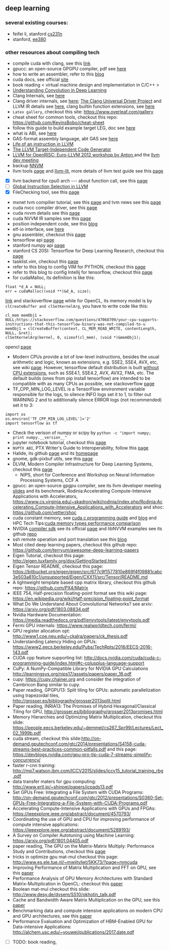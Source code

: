 ## deep learning 

### several existing courses:
- feifei li, stanford [cs231n](http://cs231n.stanford.edu/)
- stanford, [ee380](http://web.stanford.edu/class/ee380/)

### other resources about compiling tech
- compile cuda with clang, see this [link](http://llvm.org/docs/CompileCudaWithLLVM.html)
- gpucc: an open-source GPGPU compiler, pdf see [here](http://dl.acm.org/citation.cfm?id=2854041)
- how to write an assembler, refer to this [blog](http://www.cnblogs.com/fanzhidongyzby/p/5812140.html)
- cuda docs, see official [site](https://docs.nvidia.com/)
- book reading < virtual machine design and implementation in C/C++ >
- [Understanding Convolution in Deep Learning](http://timdettmers.com/2015/03/26/convolution-deep-learning/)
- Clang Internals, see [here](http://clang.llvm.org/docs/InternalsManual.html)
- Clang driver internals, see [here](http://clang.llvm.org/docs/DriverInternals.html); [The Clang Universal Driver Project](https://clang.llvm.org/UniversalDriver.html) and LLVM IR details see [here](http://llvm.org/docs/LangRef.html), clang builtin function extensions, see [here](https://clang.llvm.org/docs/LanguageExtensions.html)
- `Latex gallery`, checkout this site: <https://www.overleaf.com/gallery>
- cheat sheet for common tools, checkout this repo: <https://github.com/KevinsBobo/cheat-sheet>
- follow this guide to build example target LEG, doc see [here](https://llvm.org/devmtg/2014-04/PDFs/Talks/Building%20an%20LLVM%20backend.pdf)
- what is ABI, see [here](http://www.princeton.edu/~achaney/tmve/wiki100k/docs/Application_binary_interface.html)
- GAS-format assembly language, abt GAS see [here](http://asm.sourceforge.net/howto/gas.html)
- [Life of an instruction in LLVM](http://eli.thegreenplace.net/2012/11/24/life-of-an-instruction-in-llvm/)
- [The LLVM Target-Independent Code Generator](http://llvm.org/docs/CodeGenerator.html)
- [LLVM for OpenRISC: Euro-LLVM 2012 workshop by Anton ](http://opencores.org/forum,OpenRISC,0,4819) and the [llvm dev meeting](http://llvm.org/devmtg/2012-04-12/)
- backup [NNVM](http://tqchen.github.io/2016/10/01/build-your-own-tensorflow-with-nnvm-and-torch.html)
- llvm tools [page](http://llvm.org/docs/CommandGuide/) and [llvm-lit](https://llvm.org/docs/CommandGuide/lit.html), more details of llvm test guide see this [page](http://llvm.org/docs/TestingGuide.html)
- [x] llvm backend for cpu0 arch --- about function call, see this [page](https://jonathan2251.github.io/lbd/funccall.html)
- [ ] [Global Instruction Selection in LLVM](https://2pi.dk/llvm/global-isel)
- [x] FileChecking tool, see this [page](https://github.com/lijiansong/llvm/blob/master/docs/CommandGuide/FileCheck.rst)
- mxnet tvm compilier tutorial, see this [page](http://docs.tvmlang.org/index.html) and tvm news see this [page](http://tvmlang.org/)
- cuda nvcc compiler driver, see this [page](http://docs.nvidia.com/cuda/cuda-compiler-driver-nvcc/index.html#axzz4riJBNyQD)
- cuda nvvm details see this [page](http://on-demand.gputechconf.com/gtc/2013/presentations/S3185-Building-GPU-Compilers-libNVVM.pdf)
- cuda NVVM IR samples see this [page](https://github.com/nvidia-compiler-sdk/nvvmir-samples)
- position independent code, see this [blog](http://eli.thegreenplace.net/2011/11/03/position-independent-code-pic-in-shared-libraries/)
- elf-io interface, see [here](http://elfio.sourceforge.net/)
- gnu assembler, checkout this [page](https://sourceware.org/binutils/docs-2.29/as/index.html)
- tensorflow api [page](https://www.tensorflow.org/versions/r0.12/api_docs/python/index.html)
- stanford numpy api [page](http://cs231n.github.io/python-numpy-tutorial/)
- stanford CS 20SI: Tensorflow for Deep Learning Research, checkout this [page](https://web.stanford.edu/class/cs20si/syllabus.html)
- tasklist.vim, checkout this [page](https://github.com/vim-scripts/TaskList.vim)
- refer to this blog to config VIM for PYTHON, checkout this [page](http://www.cnblogs.com/samwei/archive/2011/04/25/2026211.html)
- refer to this blog to config Intellij for tensorflow, checkout this [page](http://www.voidcn.com/article/p-ckrbabya-qx.html)
- for cudaMalloc, its definition is like this:
```
float *d_A = NULL;
err = cudaMalloc((void **)&d_A, size);
```
[link](https://devtalk.nvidia.com/default/topic/472384/cuda-programming-and-performance/cudamalloc-point-to-a-pointer/post/3357107/) and stackoverflow [page](https://stackoverflow.com/questions/7989039/use-of-cudamalloc-why-the-double-pointer)
while for OpenCL, its memory model is by `clCreateBuffer and clSetKernelArg`, you have to write code like this:
```
cl_mem memObj1 = NULL;https://stackoverflow.com/questions/47068709/your-cpu-supports-instructions-that-this-tensorflow-binary-was-not-compiled-to-u
memObj1 = clCreateBuffer(context, CL_MEM_READ_WRITE, contentLength, NULL, &ret);
clSetKernelArg(kernel, 0, sizeof(cl_mem), (void *)&memObj1);
```
opencl [page](https://www.khronos.org/registry/OpenCL/sdk/1.0/docs/man/xhtml/clSetKernelArg.html)

- Modern CPUs provide a lot of low-level instructions, besides the usual arithmetic and logic, known as extensions, e.g. SSE2, SSE4, AVX, etc, see wiki [page](https://en.wikipedia.org/wiki/Advanced_Vector_Extensions). However, tensorflow default distribution is built [without CPU extensions](https://github.com/tensorflow/tensorflow/issues/7778), such as SSE4.1, SSE4.2, AVX, AVX2, FMA, etc. The default builds (ones from pip install tensorflow) are intended to be compatible with as many CPUs as possible, see stackoverflow [page](https://stackoverflow.com/questions/47068709/your-cpu-supports-instructions-that-this-tensorflow-binary-was-not-compiled-to-u)
- TF_CPP_MIN_LOG_LEVEL is a TensorFlow environment variable responsible for the logs, to silence INFO logs set it to 1, to filter out WARNING 2 and to additionally silence ERROR logs (not recommended) set it to 3:
```
import os
os.environ['TF_CPP_MIN_LOG_LEVEL']='2'
import tensorflow as tf
```
- Check the verison of numpy or scipy by `python -c "import numpy; print numpy.__version__" `
- jupyter notebook tutorial, checkout this [page](http://jupyter-notebook.readthedocs.io/en/stable/)
- `NVPTX ABI`, PTX Writer's Guide to Interoperability, follow this [page](http://docs.nvidia.com/cuda/ptx-writers-guide-to-interoperability/index.html)
- Halide, its github [page](https://github.com/halide/Halide) and its [homepage](http://halide-lang.org/)
- gnome, gdk-pixbuf utils, see this [page](https://developer.gnome.org/gdk-pixbuf/2.22/gdk-pixbuf-util.html)
- DLVM, Modern Compiler Infrastructure for Deep Learning Systems, checkout this [page](http://dlvm.org/)
  - NIPS, short for Conference and Workshop on Neural Information Processing Systems, CCF A
- gpucc: an open-source gpgpu compiler, see its llvm developer meeting [slides](http://llvm.org/devmtg/2015-10/slides/Wu-OptimizingLLVMforGPGPU.pdf) and its benchmark, Rodinia:Accelerating Compute-Intensive Applications with Accelerators, <https://www.cs.virginia.edu/~skadron/wiki/rodinia/index.php/Rodinia:Accelerating_Compute-Intensive_Applications_with_Accelerators> and shoc: <https://github.com/vetter/shoc>
- cuda constant memory, see [cuda c programming guide](http://docs.nvidia.com/cuda/cuda-c-programming-guide/index.html) and [blog](https://www.cnblogs.com/1024incn/p/4706215.html) and HPC Tech Tips:[cuda memory types performance comparison](https://www.microway.com/hpc-tech-tips/gpu-memory-types-performance-comparison/)
- NVIDIA [compiler sdk](https://developer.nvidia.com/cuda-llvm-compiler#cudacompilersdk) see its official [page](http://docs.nvidia.com/cuda/index.html#compiler-sdk) and libNVVM  examples see its github [repo](https://github.com/nvidia-compiler-sdk/nvvmir-samples)
- ssh remote operation and port translation see this [blog](http://www.ruanyifeng.com/blog/2011/12/ssh_port_forwarding.html)
- Most cited deep learning papers, checkout this github repo: <https://github.com/terryum/awesome-deep-learning-papers>
- Eigen Tutorial, checkout this page: <http://eigen.tuxfamily.org/dox/GettingStarted.html>
- Eigen Tensor README, checkout this page: <https://bitbucket.org/eigen/eigen/src/677c9f1577810e869f4f09881cabc3e503a810c1/unsupported/Eigen/CXX11/src/Tensor/README.md>
- A lightweight template based cpp matrix library, checkout this github repo: <https://github.com/PX4/Matrix>
- IEEE 754, Half-precision floating-point format see this wiki page: <https://en.wikipedia.org/wiki/Half-precision_floating-point_format>
- What Do We Understand About Convolutional Networks? see arxiv: <https://arxiv.org/pdf/1803.08834.pdf>
- Nvidia Hardware Documentation: <https://media.readthedocs.org/pdf/envytools/latest/envytools.pdf> 
- Fermi GPU internals: <https://www.realworldtech.com/fermi/>
- GPU register allocation opt: <http://www1.coe.neu.edu/~ckalra/papers/ck_thesis.pdf>
- Understanding Latency Hiding on GPUs: <https://www2.eecs.berkeley.edu/Pubs/TechRpts/2016/EECS-2016-143.pdf> 
- CUDA cpp feature supporting list: <http://docs.nvidia.com/cuda/cuda-c-programming-guide/index.html#c-cplusplus-language-support>
- CuPy: A NumPy-Compatible Library for NVIDIA GPU Calculations <http://learningsys.org/nips17/assets/papers/paper_16.pdf>
- cupy: <https://cupy.chainer.org> and consider the integration of Cambricon Bang similar to cupy.
- Paper reading, GPGPU13: Split tiling for GPUs: automatic parallelization using trapezoidal tiles, <http://grosser.es/bibliography/grosser2013split.html>
- Paper reading, INRIA13: The Promises of Hybrid Hexagonal/Classical Tiling for GPU, <http://grosser.es/bibliography/grosser2013promises.html>
- Memory Hierarchies and Optimizing Matrix Multiplication, checkout this slide: <https://people.eecs.berkeley.edu/~demmel/cs267_Spr99/Lectures/Lect_02_1999b.pdf>
- cuda stream, checkout this silde:<http://on-demand.gputechconf.com/gtc/2014/presentations/S4158-cuda-streams-best-practices-common-pitfalls.pdf> and this page: <https://devblogs.nvidia.com/gpu-pro-tip-cuda-7-streams-simplify-concurrency/>
- faster r-cnn training: <http://mp7.watson.ibm.com/ICCV2015/slides/iccv15_tutorial_training_rbg.pdf>
- data transfer maters for gpu computing: <http://www.ertl.jp/~shinpei/papers/icpads13.pdf>
- Set GPUs Free: Integrating a File System with CUDA Programs: <http://on-demand.gputechconf.com/gtc/2012/presentations/S0360-Set-GPUs-Free-Integrating-a-File-System-with-CUDA-Programs.pdf>
- Accelerating Compute-Intensive Applications with GPUs and FPGAs: <https://ieeexplore.ieee.org/abstract/document/4570793/>
- Coordinating the use of GPU and CPU for improving performance of compute intensive applications: <https://ieeexplore.ieee.org/abstract/document/5289193/>
- A Survey on Compiler Autotuning using Machine Learning: <https://arxiv.org/pdf/1801.04405.pdf>
- paper reading, The GPU on the Matrix-Matrix Multiply: Performance Study and Contributions, checkout this [page](http://citeseerx.ist.psu.edu/viewdoc/download?doi=10.1.1.484.2206&rep=rep1&type=pdf)
- tricks in optimize gpu mat-mul checkout this page: <http://www.es.ele.tue.nl/~mwijtvliet/5KK73/?page=mmcuda>
- Improving Performance of Matrix Multiplication and FFT on GPU, see this [paper](http://sei.pku.edu.cn/~cyf/icpads09.pdf)
- Performance Analysis of GPU Memory Architectures with Standard Matrix-Multiplication in OpenCL: checkout this [paper](https://pdfs.semanticscholar.org/31df/d69ca073b060e226f5759f0aa7a941e00190.pdf)
- Boolean mat-mul checkout this slide: <http://www.desy.de/dvsem/SS10/okhotin_talk.pdf>
- Cache and Bandwidth Aware Matrix Multiplication on the GPU, see this [paper](http://conteudo.icmc.usp.br/pessoas/castelo/CUDA/docs/cache-bandwidth-gpumatrixmult.pdf)
- Benchmarking data and compute intensive applications on modern CPU and GPU architectures, see this [paper](https://ac.els-cdn.com/S1877050912003298/1-s2.0-S1877050912003298-main.pdf?_tid=4140e8d1-4993-4d99-9abd-8f17ca33ae56&acdnat=1526317476_d7d66d261dcf4dcc7190f8103e51e4a5)
- Performance Evaluation and Optimization of HBM-Enabled GPU for Data-intensive Applications: <http://alchem.usc.edu/~youwei/publications/2017.date.pdf>
- [ ] TODO: book reading, <Algorithms Sequential and Parallel>
